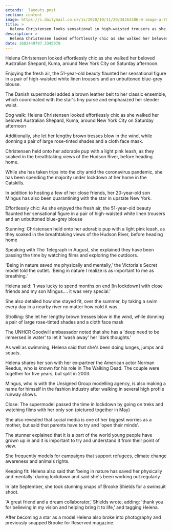 ```yaml
--- 
extends: _layouts.post 
section: content 
image: https://i.dailymail.co.uk/1s/2020/10/11/20/34263486-0-image-a-78_1602443395301.jpg 
title: > 
  Helena Christensen looks sensational in high-waisted trousers as she walks her dog Kuma around NYC 
description: > 
  Helena Christensen looked effortlessly chic as she walked her beloved Australian Shepard, Kuma, around New York City on Saturday afternoon.Enjoying the fresh air, the 51-year-old beauty flaunted her sensational figure in a pair of high-waisted white linen trousers and an unbuttoned blue-grey blouse.Helena said: 'I was lucky to spend months on end [in lockdown] with close friends and my son Mingus.... it was very special.'Helena shares her son with her ex-partner the American actor Norman Reedus, who is known for his role in The Walking Dead.After becoming a star as a model Helena also broke into photography and previously snapped Brooke for Reserved magazine. 
date: 1602449797.3345978 
--- 
```

Helena Christensen looked effortlessly chic as she walked her beloved Australian Shepard, Kuma, around New York City on Saturday afternoon.

Enjoying the fresh air, the 51-year-old beauty flaunted her sensational figure in a pair of high-waisted white linen trousers and an unbuttoned blue-grey blouse.

The Danish supermodel added a brown leather belt to her classic ensemble, which coordinated with the star's tiny purse and emphasized her slender waist.

Dog walk: Helena Christensen looked effortlessly chic as she walked her beloved Australian Shepard, Kuma, around New York City on Saturday afternoon

Additionally, she let her lengthy brown tresses blow in the wind, while donning a pair of large rose-tinted shades and a cloth face mask.

Christensen held onto her adorable pup with a light pink leash, as they soaked in the breathtaking views of the Hudson River, before heading home.

While she has taken trips into the city amid the coronavirus pandemic, she has been spending the majority under lockdown at her home in the Catskills.

In addition to hosting a few of her close friends, her 20-year-old son Mingus has also been quarantining with the star in upstate New York.

Effortlessly chic: As she enjoyed the fresh air, the 51-year-old beauty flaunted her sensational figure in a pair of high-waisted white linen trousers and an unbuttoned blue-grey blouse

Stunning: Christensen held onto her adorable pup with a light pink leash, as they soaked in the breathtaking views of the Hudson River, before heading home

Speaking with The Telegraph in August, she explained they have been passing the time by watching films and exploring the outdoors.

'Being in nature saved me physically and mentally,' the Victoria's Secret model told the outlet. 'Being in nature I realize is as important to me as breathing.'

Helena said: 'I was lucky to spend months on end [in lockdown] with close friends and my son Mingus.... it was very special.'

She also detailed how she stayed fit, over the summer, by taking a swim every day in a nearby river no matter how cold it was.

Strolling: She let her lengthy brown tresses blow in the wind, while donning a pair of large rose-tinted shades and a cloth face mask

The UNHCR Goodwill ambassador noted that she has a 'deep need to be immersed in water' to let it 'wash away' her 'dark thoughts.'

As well as swimming, Helena said that she's been doing lunges, jumps and squats.

Helena shares her son with her ex-partner the American actor Norman Reedus, who is known for his role in The Walking Dead. The couple were together for five years, but split in 2003.

Mingus, who is with the Unsigned Group modelling agency, is also making a name for himself in the fashion industry after walking in several high profile runway shows.

Close: The supermodel passed the time in lockdown by going on treks and watching films with her only son (pictured together in May)

She also revealed that social media is one of her biggest worries as a mother, but said that parents have to try and 'open their minds'.

The stunner explained that it is a part of the world young people have grown up in and it is important to try and understand it from their point of view.

She frequently models for campaigns that support refugees, climate change awareness and animals rights.

Keeping fit: Helena also said that 'being in nature has saved her physically and mentally' during lockdown and said she's been working out regularly

In late September, she took stunning snaps of Brooke Shields for a swimsuit shoot.

'A great friend and a dream collaborator,' Shields wrote, adding: 'thank you for believing in my vision and helping bring it to life,' and tagging Helena.

After becoming a star as a model Helena also broke into photography and previously snapped Brooke for Reserved magazine.